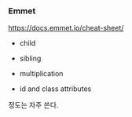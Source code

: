 ### Emmet

https://docs.emmet.io/cheat-sheet/

- child

- sibling

- multiplication

- id and class attributes

정도는 자주 쓴다.